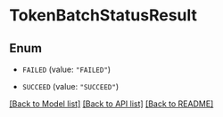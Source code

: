 # TokenBatchStatusResult

## Enum


* `FAILED` (value: `"FAILED"`)

* `SUCCEED` (value: `"SUCCEED"`)


[[Back to Model list]](../README.md#documentation-for-models) [[Back to API list]](../README.md#documentation-for-api-endpoints) [[Back to README]](../README.md)


